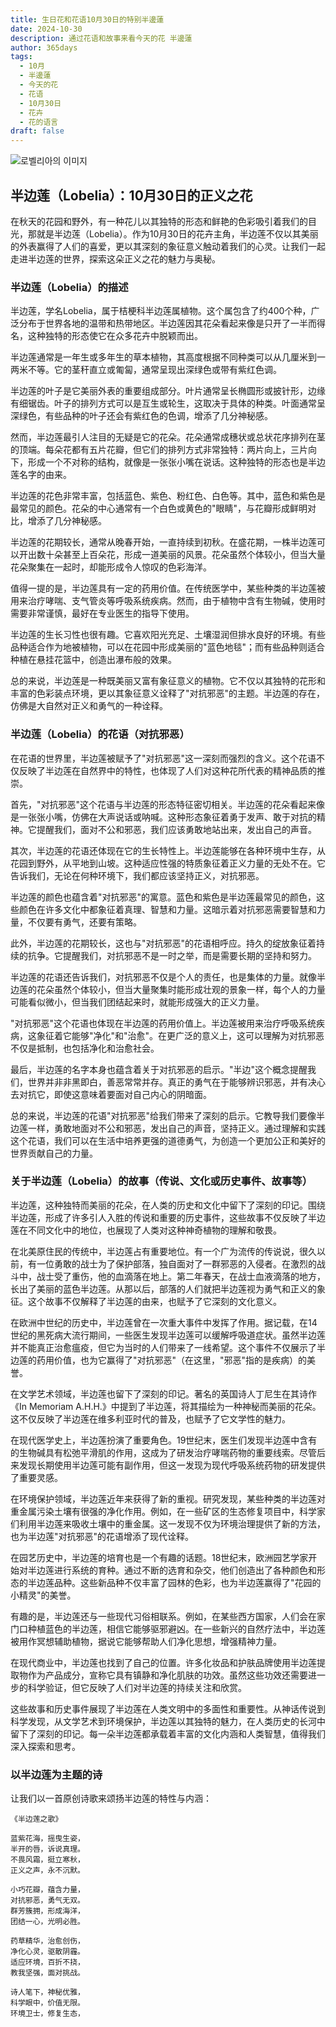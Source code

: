 ```yaml
---
title: 生日花和花语10月30日的特别半邊蓮
date: 2024-10-30
description: 通过花语和故事来看今天的花 半邊蓮
author: 365days
tags:
  - 10月
  - 半邊蓮
  - 今天的花
  - 花语
  - 10月30日
  - 花卉
  - 花的语言
draft: false
---
```



![로벨리아의 이미지](https://cdn.pixabay.com/photo/2017/06/05/16/17/praise-lien-2374492_1280.jpg#center)


## 半边莲（Lobelia）：10月30日的正义之花

在秋天的花园和野外，有一种花儿以其独特的形态和鲜艳的色彩吸引着我们的目光，那就是半边莲（Lobelia）。作为10月30日的花卉主角，半边莲不仅以其美丽的外表赢得了人们的喜爱，更以其深刻的象征意义触动着我们的心灵。让我们一起走进半边莲的世界，探索这朵正义之花的魅力与奥秘。

### 半边莲（Lobelia）的描述

半边莲，学名Lobelia，属于桔梗科半边莲属植物。这个属包含了约400个种，广泛分布于世界各地的温带和热带地区。半边莲因其花朵看起来像是只开了一半而得名，这种独特的形态使它在众多花卉中脱颖而出。

半边莲通常是一年生或多年生的草本植物，其高度根据不同种类可以从几厘米到一两米不等。它的茎秆直立或匍匐，通常呈现出深绿色或带有紫红色调。

半边莲的叶子是它美丽外表的重要组成部分。叶片通常呈长椭圆形或披针形，边缘有细锯齿。叶子的排列方式可以是互生或轮生，这取决于具体的种类。叶面通常呈深绿色，有些品种的叶子还会有紫红色的色调，增添了几分神秘感。

然而，半边莲最引人注目的无疑是它的花朵。花朵通常成穗状或总状花序排列在茎的顶端。每朵花都有五片花瓣，但它们的排列方式非常独特：两片向上，三片向下，形成一个不对称的结构，就像是一张张小嘴在说话。这种独特的形态也是半边莲名字的由来。

半边莲的花色非常丰富，包括蓝色、紫色、粉红色、白色等。其中，蓝色和紫色是最常见的颜色。花朵的中心通常有一个白色或黄色的"眼睛"，与花瓣形成鲜明对比，增添了几分神秘感。

半边莲的花期较长，通常从晚春开始，一直持续到初秋。在盛花期，一株半边莲可以开出数十朵甚至上百朵花，形成一道美丽的风景。花朵虽然个体较小，但当大量花朵聚集在一起时，却能形成令人惊叹的色彩海洋。

值得一提的是，半边莲具有一定的药用价值。在传统医学中，某些种类的半边莲被用来治疗哮喘、支气管炎等呼吸系统疾病。然而，由于植物中含有生物碱，使用时需要非常谨慎，最好在专业医生的指导下使用。

半边莲的生长习性也很有趣。它喜欢阳光充足、土壤湿润但排水良好的环境。有些品种适合作为地被植物，可以在花园中形成美丽的"蓝色地毯"；而有些品种则适合种植在悬挂花篮中，创造出瀑布般的效果。

总的来说，半边莲是一种既美丽又富有象征意义的植物。它不仅以其独特的花形和丰富的色彩装点环境，更以其象征意义诠释了"对抗邪恶"的主题。半边莲的存在，仿佛是大自然对正义和勇气的一种诠释。

### 半边莲（Lobelia）的花语（对抗邪恶）

在花语的世界里，半边莲被赋予了"对抗邪恶"这一深刻而强烈的含义。这个花语不仅反映了半边莲在自然界中的特性，也体现了人们对这种花所代表的精神品质的推崇。

首先，"对抗邪恶"这个花语与半边莲的形态特征密切相关。半边莲的花朵看起来像是一张张小嘴，仿佛在大声说话或呐喊。这种形态象征着勇于发声、敢于对抗的精神。它提醒我们，面对不公和邪恶，我们应该勇敢地站出来，发出自己的声音。

其次，半边莲的花语还体现在它的生长特性上。半边莲能够在各种环境中生存，从花园到野外，从平地到山坡。这种适应性强的特质象征着正义力量的无处不在。它告诉我们，无论在何种环境下，我们都应该坚持正义，对抗邪恶。

半边莲的颜色也蕴含着"对抗邪恶"的寓意。蓝色和紫色是半边莲最常见的颜色，这些颜色在许多文化中都象征着真理、智慧和力量。这暗示着对抗邪恶需要智慧和力量，不仅要有勇气，还要有策略。

此外，半边莲的花期较长，这也与"对抗邪恶"的花语相呼应。持久的绽放象征着持续的抗争。它提醒我们，对抗邪恶不是一时之举，而是需要长期的坚持和努力。

半边莲的花语还告诉我们，对抗邪恶不仅是个人的责任，也是集体的力量。就像半边莲的花朵虽然个体较小，但当大量聚集时能形成壮观的景象一样，每个人的力量可能看似微小，但当我们团结起来时，就能形成强大的正义力量。

"对抗邪恶"这个花语也体现在半边莲的药用价值上。半边莲被用来治疗呼吸系统疾病，这象征着它能够"净化"和"治愈"。在更广泛的意义上，这可以理解为对抗邪恶不仅是抵制，也包括净化和治愈社会。

最后，半边莲的名字本身也蕴含着关于对抗邪恶的启示。"半边"这个概念提醒我们，世界并非非黑即白，善恶常常并存。真正的勇气在于能够辨识邪恶，并有决心去对抗它，即使这意味着要面对自己内心的阴暗面。

总的来说，半边莲的花语"对抗邪恶"给我们带来了深刻的启示。它教导我们要像半边莲一样，勇敢地面对不公和邪恶，发出自己的声音，坚持正义。通过理解和实践这个花语，我们可以在生活中培养更强的道德勇气，为创造一个更加公正和美好的世界贡献自己的力量。

### 关于半边莲（Lobelia）的故事（传说、文化或历史事件、故事等）

半边莲，这种独特而美丽的花朵，在人类的历史和文化中留下了深刻的印记。围绕半边莲，形成了许多引人入胜的传说和重要的历史事件，这些故事不仅反映了半边莲在不同文化中的地位，也展现了人类对这种神奇植物的理解和敬畏。

在北美原住民的传统中，半边莲占有重要地位。有一个广为流传的传说说，很久以前，有一位勇敢的战士为了保护部落，独自面对了一群邪恶的入侵者。在激烈的战斗中，战士受了重伤，他的血滴落在地上。第二年春天，在战士血液滴落的地方，长出了美丽的蓝色半边莲。从那以后，部落的人们就把半边莲视为勇气和正义的象征。这个故事不仅解释了半边莲的由来，也赋予了它深刻的文化意义。

在欧洲中世纪的历史中，半边莲曾在一次重大事件中发挥了作用。据记载，在14世纪的黑死病大流行期间，一些医生发现半边莲可以缓解呼吸道症状。虽然半边莲并不能真正治愈瘟疫，但它为当时的人们带来了一线希望。这个事件不仅展示了半边莲的药用价值，也为它赢得了"对抗邪恶"（在这里，"邪恶"指的是疾病）的美誉。

在文学艺术领域，半边莲也留下了深刻的印记。著名的英国诗人丁尼生在其诗作《In Memoriam A.H.H.》中提到了半边莲，将其描绘为一种神秘而美丽的花朵。这不仅反映了半边莲在维多利亚时代的普及，也赋予了它文学性的魅力。

在现代医学史上，半边莲扮演了重要角色。19世纪末，医生们发现半边莲中含有的生物碱具有松弛平滑肌的作用，这成为了研发治疗哮喘药物的重要线索。尽管后来发现长期使用半边莲可能有副作用，但这一发现为现代呼吸系统药物的研发提供了重要灵感。

在环境保护领域，半边莲近年来获得了新的重视。研究发现，某些种类的半边莲对重金属污染土壤有很强的净化作用。例如，在一些矿区的生态修复项目中，科学家们利用半边莲来吸收土壤中的重金属。这一发现不仅为环境治理提供了新的方法，也为半边莲"对抗邪恶"的花语增添了现代诠释。

在园艺历史中，半边莲的培育也是一个有趣的话题。18世纪末，欧洲园艺学家开始对半边莲进行系统的育种。通过不断的选育和杂交，他们创造出了各种颜色和形态的半边莲品种。这些新品种不仅丰富了园林的色彩，也为半边莲赢得了"花园的小精灵"的美誉。

有趣的是，半边莲还与一些现代习俗相联系。例如，在某些西方国家，人们会在家门口种植蓝色的半边莲，相信它能够驱邪避凶。在一些新兴的自然疗法中，半边莲被用作冥想辅助植物，据说它能够帮助人们净化思想，增强精神力量。

在现代商业中，半边莲也找到了自己的位置。许多化妆品和护肤品牌使用半边莲提取物作为产品成分，宣称它具有镇静和净化肌肤的功效。虽然这些功效还需要进一步的科学验证，但它反映了人们对半边莲的持续关注和欣赏。

这些故事和历史事件展现了半边莲在人类文明中的多面性和重要性。从神话传说到科学发现，从文学艺术到环境保护，半边莲以其独特的魅力，在人类历史的长河中留下了深刻的印记。每一朵半边莲都承载着丰富的文化内涵和人类智慧，值得我们深入探索和思考。

### 以半边莲为主题的诗

让我们以一首原创诗歌来颂扬半边莲的特性与内涵：

    《半边莲之歌》

    蓝紫花海，摇曳生姿，
    半开的唇，诉说真理。
    不畏风霜，挺立寒秋，
    正义之声，永不沉默。

    小巧花瓣，蕴含力量，
    对抗邪恶，勇气无双。
    群芳簇拥，形成海洋，
    团结一心，光明必胜。

    药草精华，治愈创伤，
    净化心灵，驱散阴霾。
    适应环境，百折不挠，
    教我坚强，面对挑战。

    诗人笔下，神秘优雅，
    科学眼中，价值无限。
    环境卫士，修复生态，

